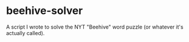 # beehive-solver
A script I wrote to solve the NYT "Beehive" word puzzle (or whatever it's actually called).
